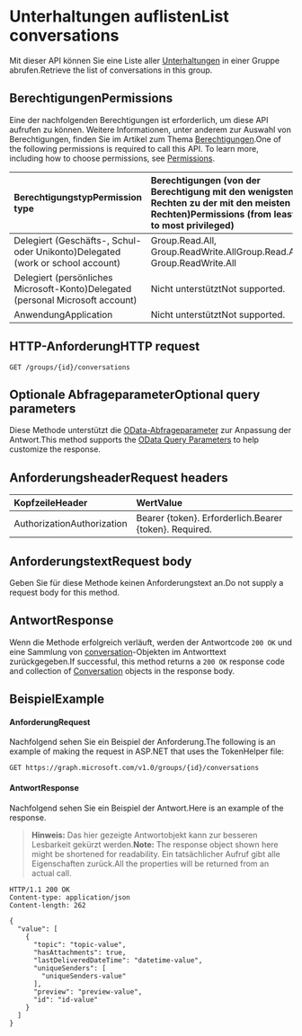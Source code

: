 # <a name="list-conversations"></a><span data-ttu-id="08d7e-101">Unterhaltungen auflisten</span><span class="sxs-lookup"><span data-stu-id="08d7e-101">List conversations</span></span>
<span data-ttu-id="08d7e-102">Mit dieser API können Sie eine Liste aller [Unterhaltungen](../resources/conversation.md) in einer Gruppe abrufen.</span><span class="sxs-lookup"><span data-stu-id="08d7e-102">Retrieve the list of conversations in this group.</span></span>

## <a name="permissions"></a><span data-ttu-id="08d7e-103">Berechtigungen</span><span class="sxs-lookup"><span data-stu-id="08d7e-103">Permissions</span></span>
<span data-ttu-id="08d7e-p101">Eine der nachfolgenden Berechtigungen ist erforderlich, um diese API aufrufen zu können. Weitere Informationen, unter anderem zur Auswahl von Berechtigungen, finden Sie im Artikel zum Thema [Berechtigungen](../../../concepts/permissions_reference.md).</span><span class="sxs-lookup"><span data-stu-id="08d7e-p101">One of the following permissions is required to call this API. To learn more, including how to choose permissions, see [Permissions](../../../concepts/permissions_reference.md).</span></span>

|<span data-ttu-id="08d7e-106">Berechtigungstyp</span><span class="sxs-lookup"><span data-stu-id="08d7e-106">Permission type</span></span>      | <span data-ttu-id="08d7e-107">Berechtigungen (von der Berechtigung mit den wenigsten Rechten zu der mit den meisten Rechten)</span><span class="sxs-lookup"><span data-stu-id="08d7e-107">Permissions (from least to most privileged)</span></span>              |
|:--------------------|:---------------------------------------------------------|
|<span data-ttu-id="08d7e-108">Delegiert (Geschäfts-, Schul- oder Unikonto)</span><span class="sxs-lookup"><span data-stu-id="08d7e-108">Delegated (work or school account)</span></span> | <span data-ttu-id="08d7e-109">Group.Read.All, Group.ReadWrite.All</span><span class="sxs-lookup"><span data-stu-id="08d7e-109">Group.Read.All, Group.ReadWrite.All</span></span>    |
|<span data-ttu-id="08d7e-110">Delegiert (persönliches Microsoft-Konto)</span><span class="sxs-lookup"><span data-stu-id="08d7e-110">Delegated (personal Microsoft account)</span></span> | <span data-ttu-id="08d7e-111">Nicht unterstützt</span><span class="sxs-lookup"><span data-stu-id="08d7e-111">Not supported.</span></span>    |
|<span data-ttu-id="08d7e-112">Anwendung</span><span class="sxs-lookup"><span data-stu-id="08d7e-112">Application</span></span> | <span data-ttu-id="08d7e-113">Nicht unterstützt</span><span class="sxs-lookup"><span data-stu-id="08d7e-113">Not supported.</span></span> |

## <a name="http-request"></a><span data-ttu-id="08d7e-114">HTTP-Anforderung</span><span class="sxs-lookup"><span data-stu-id="08d7e-114">HTTP request</span></span>
<!-- { "blockType": "ignored" } -->
```http
GET /groups/{id}/conversations
```

## <a name="optional-query-parameters"></a><span data-ttu-id="08d7e-115">Optionale Abfrageparameter</span><span class="sxs-lookup"><span data-stu-id="08d7e-115">Optional query parameters</span></span>
<span data-ttu-id="08d7e-116">Diese Methode unterstützt die [OData-Abfrageparameter](../../../concepts/query_parameters.md) zur Anpassung der Antwort.</span><span class="sxs-lookup"><span data-stu-id="08d7e-116">This method supports the [OData Query Parameters](../../../concepts/query_parameters.md) to help customize the response.</span></span>

## <a name="request-headers"></a><span data-ttu-id="08d7e-117">Anforderungsheader</span><span class="sxs-lookup"><span data-stu-id="08d7e-117">Request headers</span></span>
| <span data-ttu-id="08d7e-118">Kopfzeile</span><span class="sxs-lookup"><span data-stu-id="08d7e-118">Header</span></span>       | <span data-ttu-id="08d7e-119">Wert</span><span class="sxs-lookup"><span data-stu-id="08d7e-119">Value</span></span> |
|:---------------|:--------|
| <span data-ttu-id="08d7e-120">Authorization</span><span class="sxs-lookup"><span data-stu-id="08d7e-120">Authorization</span></span>  | <span data-ttu-id="08d7e-p102">Bearer {token}. Erforderlich.</span><span class="sxs-lookup"><span data-stu-id="08d7e-p102">Bearer {token}. Required.</span></span>  |

## <a name="request-body"></a><span data-ttu-id="08d7e-123">Anforderungstext</span><span class="sxs-lookup"><span data-stu-id="08d7e-123">Request body</span></span>
<span data-ttu-id="08d7e-124">Geben Sie für diese Methode keinen Anforderungstext an.</span><span class="sxs-lookup"><span data-stu-id="08d7e-124">Do not supply a request body for this method.</span></span>

## <a name="response"></a><span data-ttu-id="08d7e-125">Antwort</span><span class="sxs-lookup"><span data-stu-id="08d7e-125">Response</span></span>
<span data-ttu-id="08d7e-126">Wenn die Methode erfolgreich verläuft, werden der Antwortcode `200 OK` und eine Sammlung von [conversation](../resources/conversation.md)-Objekten im Antworttext zurückgegeben.</span><span class="sxs-lookup"><span data-stu-id="08d7e-126">If successful, this method returns a `200 OK` response code and collection of [Conversation](../resources/conversation.md) objects in the response body.</span></span>

## <a name="example"></a><span data-ttu-id="08d7e-127">Beispiel</span><span class="sxs-lookup"><span data-stu-id="08d7e-127">Example</span></span>
#### <a name="request"></a><span data-ttu-id="08d7e-128">Anforderung</span><span class="sxs-lookup"><span data-stu-id="08d7e-128">Request</span></span>
<span data-ttu-id="08d7e-129">Nachfolgend sehen Sie ein Beispiel der Anforderung.</span><span class="sxs-lookup"><span data-stu-id="08d7e-129">The following is an example of making the request in ASP.NET that uses the TokenHelper file:</span></span>
<!-- {
  "blockType": "request",
  "name": "get_conversations"
}-->
```http
GET https://graph.microsoft.com/v1.0/groups/{id}/conversations
```
#### <a name="response"></a><span data-ttu-id="08d7e-130">Antwort</span><span class="sxs-lookup"><span data-stu-id="08d7e-130">Response</span></span>
<span data-ttu-id="08d7e-131">Nachfolgend sehen Sie ein Beispiel der Antwort.</span><span class="sxs-lookup"><span data-stu-id="08d7e-131">Here is an example of the response.</span></span>
><span data-ttu-id="08d7e-132">**Hinweis:** Das hier gezeigte Antwortobjekt kann zur besseren Lesbarkeit gekürzt werden.</span><span class="sxs-lookup"><span data-stu-id="08d7e-132">**Note:** The response object shown here might be shortened for readability.</span></span> <span data-ttu-id="08d7e-133">Ein tatsächlicher Aufruf gibt alle Eigenschaften zurück.</span><span class="sxs-lookup"><span data-stu-id="08d7e-133">All the properties will be returned from an actual call.</span></span>

<!-- {
  "blockType": "response",
  "truncated": true,
  "@odata.type": "microsoft.graph.conversation",
  "isCollection": true
} -->
```http
HTTP/1.1 200 OK
Content-type: application/json
Content-length: 262

{
  "value": [
    {
      "topic": "topic-value",
      "hasAttachments": true,
      "lastDeliveredDateTime": "datetime-value",
      "uniqueSenders": [
        "uniqueSenders-value"
      ],
      "preview": "preview-value",
      "id": "id-value"
    }
  ]
}
```

<!-- uuid: 8fcb5dbc-d5aa-4681-8e31-b001d5168d79
2015-10-25 14:57:30 UTC -->
<!-- {
  "type": "#page.annotation",
  "description": "List conversations",
  "keywords": "",
  "section": "documentation",
  "tocPath": ""
}-->